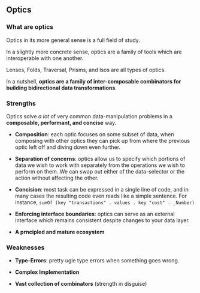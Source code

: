 ## Optics

### What are optics

Optics in its more general sense is a full field of study.

In a slightly more concrete sense, optics are a family of tools which are interoperable with one another.

Lenses, Folds, Traversal, Prisms, and Isos are all types of optics.

In a nutshell, __optics are a family of inter-composable combinators for building bidirectional data transformations__.

### Strengths

Optics solve _a lot_ of very common data-manipulation problems in a __composable, performant, and concise__ way.

- __Composition__: each optic focuses on some subset of data, when composing with other optics they can pick up from where the previous optic left off and diving down even further.

- __Separation of concerns__: optics allow us to specify which portions of data we wish to work with separately from the operations we wish to perform on them. We can swap out either of the data-selector or the action without affecting the other.

- __Concision__: most task can be expressed in a single line of code, and in many cases the resulting code even reads like a simple sentence. For instance, `sumOf (key "transactions" . values . key "cost" . _Number)`

- __Enforcing interface boundaries__: optics can serve as an external interface which remains consistent despite changes to your data layer.

- __A prncipled and mature ecosystem__

### Weaknesses

- __Type-Errors__: pretty ugle type errors when something goes wrong.

- __Complex Implementation__

- __Vast collection of combinators__ (strength in disguise)
